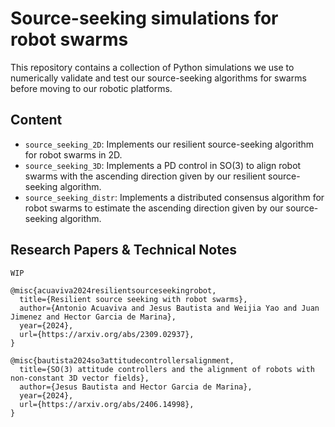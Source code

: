 # Source-seeking simulations for robot swarms

This repository contains a collection of Python simulations we use to numerically validate and test our source-seeking algorithms for swarms before moving to our robotic platforms.

## Content

* `source_seeking_2D`: Implements our resilient source-seeking algorithm for robot swarms in 2D.
* `source_seeking_3D`: Implements a PD control in SO(3) to align robot swarms with the ascending direction given by our resilient source-seeking algorithm.
* `source_seeking_distr`: Implements a distributed consensus algorithm for robot swarms to estimate the ascending direction given by our source-seeking algorithm.

## Research Papers & Technical Notes

```
WIP

@misc{acuaviva2024resilientsourceseekingrobot,
  title={Resilient source seeking with robot swarms}, 
  author={Antonio Acuaviva and Jesus Bautista and Weijia Yao and Juan Jimenez and Hector Garcia de Marina},
  year={2024},
  url={https://arxiv.org/abs/2309.02937},
}

@misc{bautista2024so3attitudecontrollersalignment,
  title={SO(3) attitude controllers and the alignment of robots with non-constant 3D vector fields}, 
  author={Jesus Bautista and Hector Garcia de Marina},
  year={2024},
  url={https://arxiv.org/abs/2406.14998}, 
}
```
